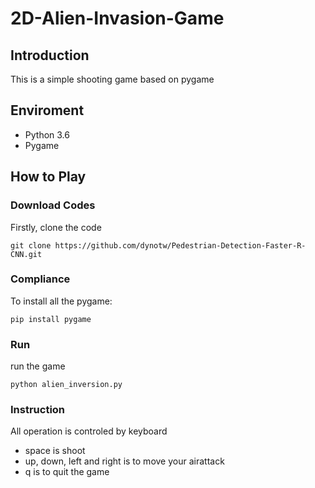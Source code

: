 # 2D-Alien-Invasion-Game

## Introduction
This is a simple shooting game based on pygame

## Enviroment
* Python 3.6
* Pygame


## How to Play
### Download Codes
Firstly, clone the code
```
git clone https://github.com/dynotw/Pedestrian-Detection-Faster-R-CNN.git
```

### Compliance
To install all the pygame:
```
pip install pygame
```

### Run 
run the game
```
python alien_inversion.py
```

### Instruction

All operation is controled by keyboard
* space is shoot
* up, down, left and right is to move your airattack
* q is to quit the game
